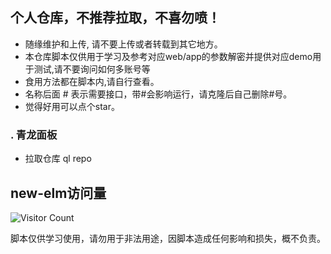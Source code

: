 ## 个人仓库，不推荐拉取，不喜勿喷！

- 随缘维护和上传, 请不要上传或者转载到其它地方。
- 本仓库脚本仅供用于学习及参考对应web/app的参数解密并提供对应demo用于测试,请不要询问如何多账号等
- 食用方法都在脚本内,请自行查看。
- 名称后面 # 表示需要接口，带#会影响运行，请克隆后自己删除#号。
- 觉得好用可以点个star。

### . 青龙面板
- 拉取仓库
 ql repo 


## new-elm访问量
![Visitor Count](https://profile-counter.glitch.me/IGuanggg/count.svg)



脚本仅供学习使用，请勿用于非法用途，因脚本造成任何影响和损失，概不负责。
